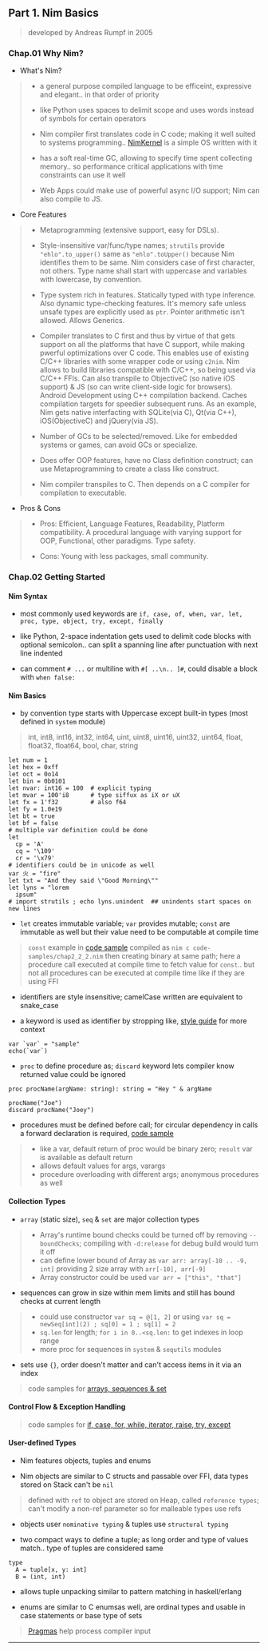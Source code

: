 
## Part 1. Nim Basics

> developed by Andreas Rumpf in 2005


### Chap.01 Why Nim?

* What's Nim?

> * a general purpose compiled language to be efficeint, expressive and elegant.. in that order of priority
>
> * like Python uses spaces to delimit scope and uses words instead of symbols for certain operators
>
> * Nim compiler first translates code in C code; making it well suited to systems programming.. [NimKernel](https://github.com/dom96/nimkernel) is a simple OS written with it
>
> * has a soft real-time GC, allowing to specify time spent collecting memory.. so performance critical applications with time constraints can use it well
>
> * Web Apps could make use of powerful async I/O support; Nim can also compile to JS.

* Core Features

> * Metaprogramming (extensive support, easy for DSLs).
>
> * Style-insensitive var/func/type names; `strutils` provide `"ehlo".to_upper()` same as `"ehlo".toUpper()` because Nim identifies them to be same. Nim considers case of first character, not others. Type name shall start with uppercase and variables with lowercase, by convention.
>
> * Type system rich in features. Statically typed with type inference. Also dynamic type-checking features. It's memory safe unless unsafe types are explicitly used as `ptr`. Pointer arithmetic isn't allowed. Allows Generics.
>
> * Compiler translates to C first and thus by virtue of that gets support on all the platforms that have C support, while making pwerful optimizations over C code. This enables use of existing C/C++ libraries with some wrapper code or using `c2nim`. Nim allows to build libraries compatible with C/C++, so being used via C/C++ FFIs. Can also transpile to ObjectiveC (so native iOS support) & JS (so can write client-side logic for browsers). Android Development using C++ compilation backend. Caches compilation targets for speedier subsequent runs. As an example, Nim gets native interfacting with SQLite(via C), Qt(via C++), iOS(ObjectiveC) and jQuery(via JS).
>
> * Number of GCs to be selected/removed. Like for embedded systems or games, can avoid GCs or specialize.
>
> * Does offer OOP features, have no Class definition construct; can use Metaprogramming to create a class like construct.
>
> * Nim compiler transpiles to C. Then depends on a C compiler for compilation to executable.

* Pros & Cons

> * Pros: Efficient, Language Features, Readability, Platform compatibility. A procedural language with varying support for OOP, Functional, other paradigms. Type safety.
>
> * Cons: Young with less packages, small community.



### Chap.02 Getting Started

#### Nim Syntax

* most commonly used keywords are `if, case, of, when, var, let, proc, type, object, try, except, finally`

* like Python, 2-space indentation gets used to delimit code blocks with optional semicolon.. can split a spanning line after punctuation with next line indented

* can comment `# ...` or multiline with `#[ ..\n.. ]#`, could disable a block with `when false:`

#### Nim Basics

* by convention type starts with Uppercase except built-in types (most defined in `system` module)

> int, int8, int16, int32, int64, uint, uint8, uint16, uint32, uint64, float, float32, float64, bool, char, string

```
let num = 1
let hex = 0xff
let oct = 0o14
let bin = 0b0101
let nvar: int16 = 100  # explicit typing
let mvar = 100'i8      # type siffux as iX or uX
let fx = 1'f32         # also f64
let fy = 1.0e19
let bt = true
let bf = false
# multiple var definition could be done
let
  cp = 'A'
  cq = '\109'
  cr = '\x79'
# identifiers could be in unicode as well
var 火 = "fire"
let txt = "And they said \"Good Morning\""
let lyns = "lorem
  ipsum"
# import strutils ; echo lyns.unindent  ## unindents start spaces on new lines
```

* `let` creates immutable variable; `var` provides mutable; `const` are immutable as well but their value need to be computable at compile time

> `const` example in [code sample](code-samples/chap2_2_2.nim) compiled as `nim c code-samples/chap2_2_2.nim` then creating binary at same path; here a procedure call executed at compile time to fetch value for `const`.. but not all procedures can be executed at compile time like if they are using FFI

* identifiers are style insensitive; camelCase written are equivalent to snake\_case

* a keyword is used as identifier by stropping like, [style guide](https://github.com/nim-lang/Nim/wiki/Style-Guide-for-Nim-Code) for more context

```
var `var` = "sample"
echo(`var`)
```

* `proc` to define procedure as; `discard` keyword lets compiler know returned value could be ignored

```
proc procName(argName: string): string = "Hey " & argName

procName("Joe")
discard procName("Joey")
```

* procedures must be defined before call; for circular dependency in calls a forward declaration is required, [code sample](./code-samples/chap2_2_3.nim)

> * like a var, default return of proc would be binary zero; `result` var is available as default return
> * allows default values for args, varargs
> * procedure overloading with different args; anonymous procedures as well

#### Collection Types

* `array` (static size), `seq` & `set` are major collection types

> * Array's runtime bound checks could be turned off by removing `--boundChecks`; compiling with `-d:release` for debug build would turn it off
> * can define lower bound of Array as `var arr: array[-10 .. -9, int]` providing 2 size array with `arr[-10], arr[-9]`
> * Array constructor could be used `var arr = ["this", "that"]`

* sequences can grow in size within mem limits and still has bound checks at current length

> * could use constructor `var sq = @[1, 2]` or using `var sq = newSeq[int](2) ; sq[0] = 1 ; sq[1] = 2`
> * `sq.len` for length; `for i in 0..<sq.len:` to get indexes in loop range
> * more proc for sequences in `system` & `sequtils` modules

* sets use `{}`, order doesn't matter and can't access items in it via an index

> code samples for [arrays, sequences & set](code-samples/chap2_3.nim)


#### Control Flow & Exception Handling

> code samples for [if, case, for, while, iterator, raise, try, except](code-samples/chap2_4.nim)


#### User-defined Types

* Nim features objects, tuples and enums

* Nim objects are similar to C structs and passable over FFI, data types stored on Stack can't be `nil`

> defined with `ref` to object are stored on Heap, called `reference types`; can't modify a non-ref parameter so for malleable types use refs

* objects user `nominative typing` & tuples use `structural typing`

* two compact ways to define a tuple; as long order and type of values match.. type of tuples are considered same

```
type
  A = tuple[x, y: int]
  B = (int, int)
```

* allows tuple unpacking similar to pattern matching in haskell/erlang

* enums are similar to C enumsas well, are ordinal types and usable in case statements or base type of sets

> [Pragmas](http://nim-lang.org/docs/manual.html#pragmas) help process compiler input

---
